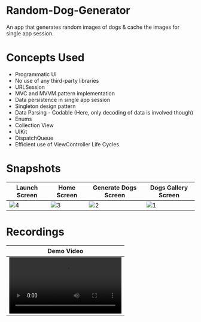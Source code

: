 # Random-Dog-Generator
An app that generates random images of dogs & cache the images for single app session.
<br/>

# Concepts Used
* Programmatic UI
* No use of any third-party libraries
* URLSession
* MVC and MVVM pattern implementation
* Data persistence in single app session
* Singleton design pattern
* Data Parsing - Codable (Here, only decoding of data is involved though)
* Enums
* Collection View
* UIKit
* DispatchQueue
* Efficient use of ViewController Life Cycles

# Snapshots
| Launch Screen | Home Screen | Generate Dogs Screen | Dogs Gallery Screen |
| -- | -- | -- | -- |
| ![4](https://github.com/janviaroraa/Random-Dog-Generator/assets/68505024/be01a097-9545-485e-a3d8-001bf804ef1b) | ![3](https://github.com/janviaroraa/Random-Dog-Generator/assets/68505024/ddbcf6c6-b79a-41a9-841f-a7afa77f443c) | ![2](https://github.com/janviaroraa/Random-Dog-Generator/assets/68505024/cace45bc-1fec-4f26-b2fd-321be2d1ffb1) | ![1](https://github.com/janviaroraa/Random-Dog-Generator/assets/68505024/9f687e74-720c-4e54-9e4e-5c20ede7f87e) |

# Recordings
| Demo Video |
| -- |
| <video src="https://github.com/janviaroraa/Random-Dog-Generator/assets/68505024/f3ad244a-81bc-4864-af45-34669fce08e0"> |
